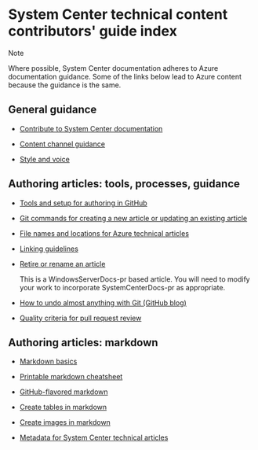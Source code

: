 <properties title="" pageTitle="System Center technical content contributors' guide index" description="Lists the articles available in the System Center technical content contributors' guide for technet.microsoft.com." metaKeywords="" services="" solutions="" documentationCenter="" authors="Jim-Parker" videoId="" scriptId="" manager="" />

<tags ms.service="contributor-guide" ms.devlang="" ms.topic="article" ms.tgt_pltfrm="" ms.workload="" ms.date="12/19/2014" ms.author="jimpark; tysonn" />

# System Center technical content contributors' guide index

> [!Note]
> Where possible, System Center documentation adheres to Azure documentation guidance. Some of the links below lead to Azure content because the guidance is the same.

## General guidance

- [Contribute to System Center documentation](../README.md)

- [Content channel guidance](https://github.com/Azure/azure-content-pr/blob/master/contributor-guide/content-channel-guidance.md)

- [Style and voice](https://github.com/Azure/azure-content-pr/blob/master/contributor-guide/style-and-voice.md)

## Authoring articles: tools, processes, guidance

- [Tools and setup for authoring in GitHub](tools-and-setup.md)

- [Git commands for creating a new article or updating an existing article](git-commands-for-master.md)

- [File names and locations for Azure technical articles](file-names-and-locations.md)

- [Linking guidelines](https://github.com/Azure/azure-content-pr/blob/master/contributor-guide/create-links-markdown.md)

- [Retire or rename an article](https://github.com/Microsoft/WindowsServerDocs-pr/blob/master/Contributor-guide/rename-or-retire.md)

    This is a WindowsServerDocs-pr based article. You will need to modify your work to incorporate SystemCenterDocs-pr as appropriate.

- [How to undo almost anything with Git (GitHub blog)](https://github.com/blog/2019-how-to-undo-almost-anything-with-git)

- [Quality criteria for pull request review](contributor-guide-pr-criteria.md)

## Authoring articles: markdown

- [Markdown basics](https://help.github.com/articles/markdown-basics/)

- [Printable markdown cheatsheet](./media/documents/markdown-cheatsheet.pdf?raw=true)

- [GitHub-flavored markdown](https://help.github.com/articles/github-flavored-markdown/)

- [Create tables in markdown](https://github.com/Azure/azure-content-pr/blob/master/contributor-guide/create-tables-markdown.md)

- [Create images in markdown](https://github.com/Azure/azure-content-pr/blob/master/contributor-guide/create-images-markdown.md)

- [Metadata for System Center technical articles](https://ppe.msdn.microsoft.com/en-us/ce-csi-docs/ops/ops-onboarding/managing-content/content-meta-data?branch=master)
